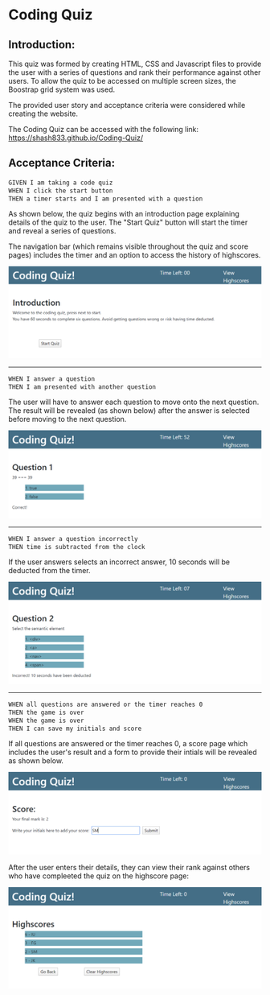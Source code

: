 # Coding Quiz

## Introduction:

This quiz was formed by creating HTML, CSS and Javascript files to provide the user with a series of questions and rank their performance against other users. To allow the quiz to be accessed on multiple screen sizes, the Boostrap grid system was used. 

The provided user story and acceptance criteria were considered while creating the website.  

The Coding Quiz can be accessed with the following link: https://shash833.github.io/Coding-Quiz/

## Acceptance Criteria:
```
GIVEN I am taking a code quiz
WHEN I click the start button
THEN a timer starts and I am presented with a question
```
As shown below, the quiz begins with an introduction page explaining details of the quiz to the user. The "Start Quiz" button will start the timer and reveal a series of questions. 

The navigation bar (which remains visible throughout the quiz and score pages) includes the timer and an option to access the history of highscores.

![introduction-image](/Assets/README-images/introduction.PNG)

------
```
WHEN I answer a question
THEN I am presented with another question
```
The user will have to answer each question to move onto the next question. The result will be revealed (as shown below) after the answer is selected before moving to the next question. 

![CorrectAnswer-image](/Assets/README-images/question-correct.PNG)

----
```
WHEN I answer a question incorrectly
THEN time is subtracted from the clock
```
If the user answers selects an incorrect answer, 10 seconds will be deducted from the timer.

![IncorrectAnswer-image](/Assets/README-images/question-incorrect.PNG)

----
```
WHEN all questions are answered or the timer reaches 0
THEN the game is over
WHEN the game is over
THEN I can save my initials and score
```
If all questions are answered or the timer reaches 0, a score page which includes the user's result and a form to provide their intials will be revealed as shown below. 

![ScorePage-image](/Assets/README-images/Quiz-score.PNG)

After the user enters their details, they can view their rank against others who have compleeted the quiz on the highscore page:

![HighscorePage-image](/Assets/README-images/highscore.PNG)
